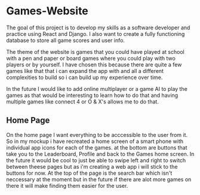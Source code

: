 # Games-Website

The goal of this project is to develop my skills as a software developer and practice using React and Django. I also want to create a fully functioning database to store all game scores and user info.

The theme of the website is games that you could have played at school with a pen and paper or board games where you could play with two players or by yourself. I have chosen this because there are quite a few games like that that i can expand the app with and all a different complexities to build so i can build up my experience over time. 

In the future I would like to add online multiplayer or a game AI to play the games as that would be interesting to learn how to do that and having multiple games like connect 4 or O & X's allows me to do that.

## Home Page

On the home page I want everything to be acccessible to the user from it. So in my mockup i have recreated a home screen of a smart phone with individual app icons for each of the games. at the bottom are buttons that take you to the Leaderboard, Profile and back to the Games home screen. In the future it would be cool to just be able to swipe left and right to switch between theese pages but as i'm creating a web app i will stick to the buttons for now. At the top of the page is the search bar which isn't neccessary at the moment but in the future if there are alot more games on there it will make finding them easier for the user.